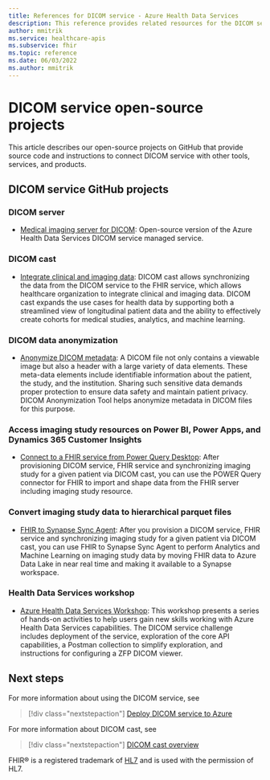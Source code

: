 ```yaml
---
title: References for DICOM service - Azure Health Data Services
description: This reference provides related resources for the DICOM service.
author: mmitrik
ms.service: healthcare-apis
ms.subservice: fhir
ms.topic: reference
ms.date: 06/03/2022
ms.author: mmitrik
---
```


# DICOM service open-source projects

This article describes our open-source projects on GitHub that provide source code and instructions to connect DICOM service with other tools, services, and products. 

## DICOM service GitHub projects

### DICOM server

* [Medical imaging server for DICOM](https://github.com/microsoft/dicom-server): Open-source version of the Azure Health Data Services DICOM service managed service.

### DICOM cast

* [Integrate clinical and imaging data](https://github.com/microsoft/dicom-server/blob/main/docs/concepts/dicom-cast.md): DICOM cast allows synchronizing the data from the DICOM service to the FHIR service, which allows healthcare organization to integrate clinical and imaging data. DICOM cast expands the use cases for health data by supporting both a streamlined view of longitudinal patient data and the ability to effectively create cohorts for medical studies, analytics, and machine learning.

### DICOM data anonymization

* [Anonymize DICOM metadata](https://github.com/microsoft/Tools-for-Health-Data-Anonymization/blob/master/docs/DICOM-anonymization.md): A DICOM file not only contains a viewable image but also a header with a large variety of data elements. These meta-data elements include identifiable information about the patient, the study, and the institution. Sharing such sensitive data demands proper protection to ensure data safety and maintain patient privacy. DICOM Anonymization Tool helps anonymize metadata in DICOM files for this purpose.

### Access imaging study resources on Power BI, Power Apps, and Dynamics 365 Customer Insights

* [Connect to a FHIR service from Power Query Desktop](/power-query/connectors/fhir/fhir): After provisioning DICOM service, FHIR service and synchronizing imaging study for a given patient via DICOM cast, you can use the POWER Query connector for FHIR to import and shape data from the FHIR server including imaging study resource.

### Convert imaging study data to hierarchical parquet files

* [FHIR to Synapse Sync Agent](https://github.com/microsoft/FHIR-Analytics-Pipelines/blob/main/FhirToDataLake/docs/Deploy-FhirToDatalake.md): After you provision a DICOM service, FHIR service and synchronizing imaging study for a given patient via DICOM cast, you can use FHIR to Synapse Sync Agent to perform Analytics and Machine Learning on imaging study data by moving FHIR data to Azure Data Lake in near real time and making it available to a Synapse workspace.

### Health Data Services workshop

* [Azure Health Data Services Workshop](https://github.com/microsoft/azure-health-data-services-workshop): This workshop presents a series of hands-on activities to help users gain new skills working with Azure Health Data Services capabilities.  The DICOM service challenge includes deployment of the service, exploration of the core API capabilities, a Postman collection to simplify exploration, and instructions for configuring a ZFP DICOM viewer.  

## Next steps

For more information about using the DICOM service, see

>[!div class="nextstepaction"]
>[Deploy DICOM service to Azure](deploy-dicom-services-in-azure.md)

For more information about DICOM cast, see

>[!div class="nextstepaction"]
>[DICOM cast overview](dicom-cast-overview.md)

FHIR&#174; is a registered trademark of [HL7](https://hl7.org/fhir/) and is used with the permission of HL7.

